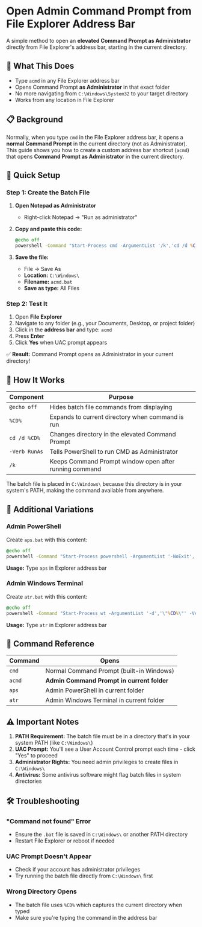 # Open Admin Command Prompt from File Explorer Address Bar

A simple method to open an **elevated Command Prompt as Administrator** directly from File Explorer's address bar, starting in the current directory.

## 🎯 What This Does

- Type `acmd` in any File Explorer address bar
- Opens Command Prompt **as Administrator** in that exact folder
- No more navigating from `C:\Windows\System32` to your target directory
- Works from any location in File Explorer

## 📋 Background

Normally, when you type `cmd` in the File Explorer address bar, it opens a **normal Command Prompt** in the current directory (not as Administrator).  
This guide shows you how to create a custom address bar shortcut (`acmd`) that opens **Command Prompt as Administrator** in the current directory.

## 🚀 Quick Setup

### Step 1: Create the Batch File

1. **Open Notepad as Administrator**
   - Right-click Notepad → "Run as administrator"

2. **Copy and paste this code:**
   ```bat
   @echo off
   powershell -Command "Start-Process cmd -ArgumentList '/k','cd /d %CD%' -Verb RunAs"
   ```

3. **Save the file:**
   - File → Save As
   - **Location:** `C:\Windows\`
   - **Filename:** `acmd.bat`
   - **Save as type:** All Files

### Step 2: Test It

1. Open **File Explorer**
2. Navigate to any folder (e.g., your Documents, Desktop, or project folder)
3. Click in the **address bar** and type: `acmd`
4. Press **Enter**
5. Click **Yes** when UAC prompt appears

✅ **Result:** Command Prompt opens as Administrator in your current directory!

## 🔧 How It Works

| Component | Purpose |
|-----------|---------|
| `@echo off` | Hides batch file commands from displaying |
| `%CD%` | Expands to current directory when command is run |
| `cd /d %CD%` | Changes directory in the elevated Command Prompt |
| `-Verb RunAs` | Tells PowerShell to run CMD as Administrator |
| `/k` | Keeps Command Prompt window open after running command |

The batch file is placed in `C:\Windows\` because this directory is in your system's PATH, making the command available from anywhere.

## 🔄 Additional Variations

### Admin PowerShell
Create `aps.bat` with this content:
```bat
@echo off
powershell -Command "Start-Process powershell -ArgumentList '-NoExit','-Command','Set-Location ''%CD%''' -Verb RunAs"
```

**Usage:** Type `aps` in Explorer address bar

### Admin Windows Terminal
Create `atr.bat` with this content:
```bat
@echo off
powershell -Command "Start-Process wt -ArgumentList '-d','\"%CD%\"' -Verb RunAs"
```

**Usage:** Type `atr` in Explorer address bar

## 📝 Command Reference

| Command | Opens |
|---------|-------|
| `cmd` | Normal Command Prompt (built-in Windows) |
| `acmd` | **Admin Command Prompt in current folder** |
| `aps` | Admin PowerShell in current folder |
| `atr` | Admin Windows Terminal in current folder |

## ⚠️ Important Notes

1. **PATH Requirement:** The batch file must be in a directory that's in your system PATH (like `C:\Windows\`)
2. **UAC Prompt:** You'll see a User Account Control prompt each time - click "Yes" to proceed
3. **Administrator Rights:** You need admin privileges to create files in `C:\Windows\`
4. **Antivirus:** Some antivirus software might flag batch files in system directories

## 🛠️ Troubleshooting

### "Command not found" Error
- Ensure the `.bat` file is saved in `C:\Windows\` or another PATH directory
- Restart File Explorer or reboot if needed

### UAC Prompt Doesn't Appear
- Check if your account has administrator privileges
- Try running the batch file directly from `C:\Windows\` first

### Wrong Directory Opens
- The batch file uses `%CD%` which captures the current directory when typed
- Make sure you're typing the command in the address bar